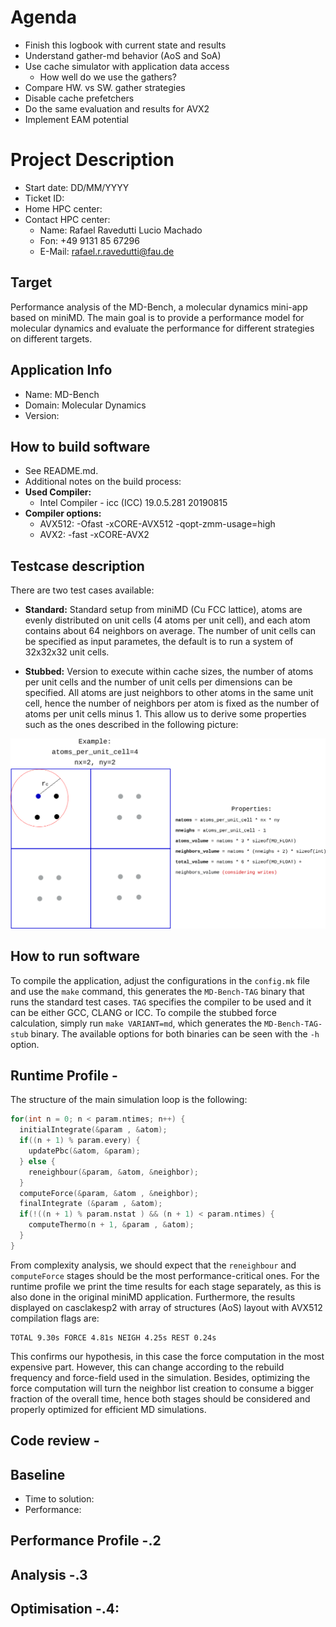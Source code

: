 <!-----------------------------------------------------------------------------
This document should be written based on the Github flavored markdown specs:
https://github.github.com/gfm/
It can be converted to html or pdf with pandoc:
pandoc -s -o logbook.html  -f gfm -t html logbook.md
pandoc test.txt -o test.pdf
or with the kramdown converter:
kramdown --template document  -i GFM  -o html logbook.md

If checked in as part of a github project html is automatically generated if
using the github web interface.

Optional: Document how much time was spent. A simple python command line tool
for time tracking is [Watson](http://tailordev.github.io/Watson/).
------------------------------------------------------------------------------>

<!-----------------------------------------------------------------------------
The Agenda section is a scratchpad area for planning and Todo list
------------------------------------------------------------------------------>
# Agenda

* Finish this logbook with current state and results
* Understand gather-md behavior (AoS and SoA)
* Use cache simulator with application data access
    * How well do we use the gathers?
* Compare HW. vs SW. gather strategies
* Disable cache prefetchers
* Do the same evaluation and results for AVX2
* Implement EAM potential


<!-- ![Plot title](figures/example.png "ALT Text") -->

<!-----------------------------------------------------------------------------
START BLOCK PREAMBLE -  Global information required in all steps: Add all
information required to build and benchmark the application. Should be extended
and maintained during the project.
------------------------------------------------------------------------------>
# Project Description

* Start date: DD/MM/YYYY
* Ticket ID:
* Home HPC center:
* Contact HPC center:
   * Name: Rafael Ravedutti Lucio Machado
   * Fon: +49 9131 85 67296
   * E-Mail: rafael.r.ravedutti@fau.de

<!-----------------------------------------------------------------------------
Formulate a clear and specific performance target
------------------------------------------------------------------------------>
## Target

Performance analysis of the MD-Bench, a molecular dynamics mini-app based on miniMD. The main goal is to provide a performance model for molecular dynamics and evaluate the performance for different strategies on different targets.

<!-----------------------------------------------------------------------------
## Customer Info

* Name: <CUSTOMERNAME>
* E-Mail: john.doe@foo.bar
* Fon: <PHONENUMBER>
* Web: <URL>
------------------------------------------------------------------------------>

## Application Info

* Name: MD-Bench
* Domain: Molecular Dynamics
* Version: <VERSION>

<!-----------------------------------------------------------------------------
All steps required to build the software including dependencies
------------------------------------------------------------------------------>
## How to build software
* See README.md.
* Additional notes on the build process:
* **Used Compiler:**  
    * Intel Compiler - icc (ICC) 19.0.5.281 20190815
* **Compiler options:**
    * AVX512: -Ofast -xCORE-AVX512 -qopt-zmm-usage=high
    * AVX2: -fast -xCORE-AVX2

<!-----------------------------------------------------------------------------
Describe in detail how to configure and setup the testcases(es)
------------------------------------------------------------------------------>
## Testcase description

There are two test cases available:

* **Standard:** Standard setup from miniMD (Cu FCC lattice), atoms are evenly distributed on unit cells (4 atoms per unit cell), and each atom contains about 64 neighbors on average. The number of unit cells can be specified as input parametes, the default is to run a system of 32x32x32 unit cells.

* **Stubbed:** Version to execute within cache sizes, the number of atoms per unit cells and the number of unit cells per dimensions can be specified. All atoms are just neighbors to other atoms in the same unit cell, hence the number of neighbors per atom is fixed as the number of atoms per unit cells minus 1. This allow us to derive some properties such as the ones described in the following picture:

![Stubbed Force Calculation](figures/stubbed_force_mdbench.png)

<!-----------------------------------------------------------------------------
All steps required to run the testcase and control affinity for application
------------------------------------------------------------------------------>
## How to run software

To compile the application, adjust the configurations in the `config.mk` file and use the `make` command, this generates the `MD-Bench-TAG` binary that runs the standard test cases. `TAG` specifies the compiler to be used and it can be either GCC, CLANG or ICC. To compile the stubbed force calculation, simply run `make VARIANT=md`, which generates the `MD-Bench-TAG-stub` binary. The available options for both binaries can be seen with the `-h` option.

<!-----------------------------------------------------------------------------
END BLOCK PREAMBLE
------------------------------------------------------------------------------>

<!-----------------------------------------------------------------------------
START BLOCK ANALYST - This block is required for any new analyst taking over
the project
# Transfer to Analyst: <NAME-TAG>

* Start date: DD/MM/YYYY
* Contact HPC center:
   * Name:
   * Fon:
   * E-Mail:
------------------------------------------------------------------------------>

<!-----------------------------------------------------------------------------
###############################################################################
START BLOCK BENCHMARKING - Run helper script machine-state.sh and store results
in directory session-<ID> named <hostname>.txt. Document everything that you
consider to be relevant for performance.
###############################################################################
------------------------------------------------------------------------------>
<!-----------------------------------------------------------------------------
## Benchmarking <NAME-TAG>

### Testsystem

* Host/Clustername:
* Cluster Info URL:
* CPU type:
* Memory capacity:
* Number of cores per node:
* Interconnect:

### Software Environment

**Compiler**:
* Vendor:
* Version:

**Libraries**:
* <LIBRARYNAME>:
   * Version:

**OS**:
* Distribution:
* Version:
* Kernel version:
------------------------------------------------------------------------------>

<!-----------------------------------------------------------------------------
Create a runtime profile. Which tool was used? How was the profile created.
Describe and discuss the runtime profile.
------------------------------------------------------------------------------>
## Runtime Profile <NAME-TAG>-<ID>

The structure of the main simulation loop is the following:

```C
for(int n = 0; n < param.ntimes; n++) {
  initialIntegrate(&param , &atom);
  if((n + 1) % param.every) {
    updatePbc(&atom, &param);
  } else {
    reneighbour(&param, &atom, &neighbor);
  }
  computeForce(&param, &atom , &neighbor);
  finalIntegrate (&param , &atom);
  if(!((n + 1) % param.nstat ) && (n + 1) < param.ntimes) {
    computeThermo(n + 1, &param , &atom);
  }
}
```

From complexity analysis, we should expect that the `reneighbour` and `computeForce` stages should be the most performance-critical ones.
For the runtime profile we print the time results for each stage separately, as this is also done in the original miniMD application.
Furthermore, the results displayed on casclakesp2 with array of structures (AoS) layout with AVX512 compilation flags are:

```
TOTAL 9.30s FORCE 4.81s NEIGH 4.25s REST 0.24s
```

This confirms our hypothesis, in this case the force computation in the most expensive part.
However, this can change according to the rebuild frequency and force-field used in the simulation.
Besides, optimizing the force computation will turn the neighbor list creation to consume a bigger fraction of the overall time, hence both stages should be considered and properly optimized for efficient MD simulations.

<!-----------------------------------------------------------------------------
Perform a static code review.
------------------------------------------------------------------------------>
## Code review <NAME-TAG>-<ID>

<!-----------------------------------------------------------------------------
Application benchmarking runs. What experiment was done? Add results or
reference plots in directory session-<NAME-TAG>-<ID>. Number all sections
consecutivley such that every section has a unique ID.
------------------------------------------------------------------------------>
<!-----------------------------------------------------------------------------
## Result <NAME-TAG>-<ID>

### Problem: <DESCRIPTION>


### Measurement <NAME-TAG>-<ID>.1

Example for table:

| NP | runtime |
|----|---------|
| 1  | 2558.89 |
| 2  | 1425.20 |
| 4  | 741.97  |
| 8  | 449.23  |
| 10 | 371.39  |
| 20 | 233.90  |

```
Verbatim Text
```

------------------------------------------------------------------------------>
<!-----------------------------------------------------------------------------
Document the initial performance which serves as baseline for further progress
and is used to compute the achieved speedup. Document exactly how the baseline
was created.
------------------------------------------------------------------------------>
## Baseline

* Time to solution:
* Performance:


<!-----------------------------------------------------------------------------
Explain which tool was used and how the measurements were done. Store and
reference the results. If applicable discuss and explain profiles.
------------------------------------------------------------------------------>
## Performance Profile <NAME-TAG>-<ID>.2

<!-----------------------------------------------------------------------------
Analysis and insights extracted from benchmarking results. Planning of more
benchmarks.
------------------------------------------------------------------------------>
## Analysis <NAME-TAG>-<ID>.3


<!-----------------------------------------------------------------------------
Document all changes with  filepath:linenumber and explanation what was changed
and why. Create patch if applicable and store patch in referenced file.
------------------------------------------------------------------------------>
## Optimisation <NAME-TAG>-<ID>.4: <DESCRIPTION>


<!-----------------------------------------------------------------------------
###############################################################################
END BLOCK BENCHMARKING
###############################################################################
------------------------------------------------------------------------------>

<!-----------------------------------------------------------------------------
Wrap up the final result and discuss the speedup.
Optional: Document how much time was spent. A simple python command line tool
for time tracking is [Watson](http://tailordev.github.io/Watson/).
------------------------------------------------------------------------------>
<!-----------------------------------------------------------------------------
## Summary

* Time to solution:
* Performance:
* Speedup:

## Effort

* Time spent:

------------------------------------------------------------------------------>
<!-----------------------------------------------------------------------------
END BLOCK ANALYST
------------------------------------------------------------------------------>

<!-----------------------------------------------------------------------------
START BLOCK SUMMARY - This block is only required if multiple analysts worked
on the project.
------------------------------------------------------------------------------>
<!-----------------------------------------------------------------------------
# Overall Summary

* End date: DD/MM/YYYY

## Total Effort

* Total time spent:
* Estimated core hours saved:
------------------------------------------------------------------------------>
<!-----------------------------------------------------------------------------
END BLOCK SUMMARY
------------------------------------------------------------------------------>
